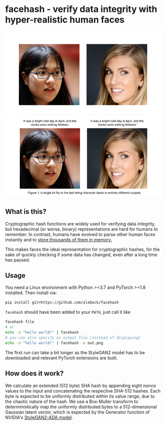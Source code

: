 # facehash - verify data integrity with hyper-realistic human faces

![](teaser_dark.png#gh-dark-mode-only)
![](teaser_light.png#gh-light-mode-only)

## What is this?

Cryptographic hash functions are widely used for verifying data integrity, but hexadecimal (or worse, binary) representations are hard for humans to remember. In contrast, humans have evolved to parse other human faces instantly and to [store thousands of them in memory.](https://www.science.org/content/article/average-person-can-recognize-5000-faces#:~:text=To%20qualify%20as%20%22knowing%22%20a,of%20the%20Royal%20Society%20B%20.)

This makes faces the ideal representation for cryptographic hashes, for the sake of quickly checking if some data has changed, even after a long time has passed.

## Usage

You need a Linux environment with Python >=3.7 and PyTorch >=1.8 installed. Then install via:

```bash
pip install git+https://github.com/alebeck/facehash
```

`facehash` should have been added to your `PATH`, just call it like

```bash
facehash file
# or
echo -n "hello world!" | facehash
# you can also specify an output file (instead of displaying)
echo -n "hello world!" | facehash -o out.png
```

The first run can take a bit longer as the StyleGAN2 model has to be downloaded and relevant PyTorch extensions are built.

## How does it work?

We calculate an extended (512 byte) SHA hash by appending eight nonce values to the input and concatenating the respective SHA-512 hashes. Each byte is expected to be uniformly distributed within its value range, due to the chaotic nature of the hash. We use a Box-Muller transform to deterministically map the uniformly distributed bytes to a 512-dimensional Gaussian latent vector, which is expected by the Generator function of NVIDIA's [StyleGAN2-ADA model](https://github.com/NVlabs/stylegan2-ada-pytorch).

